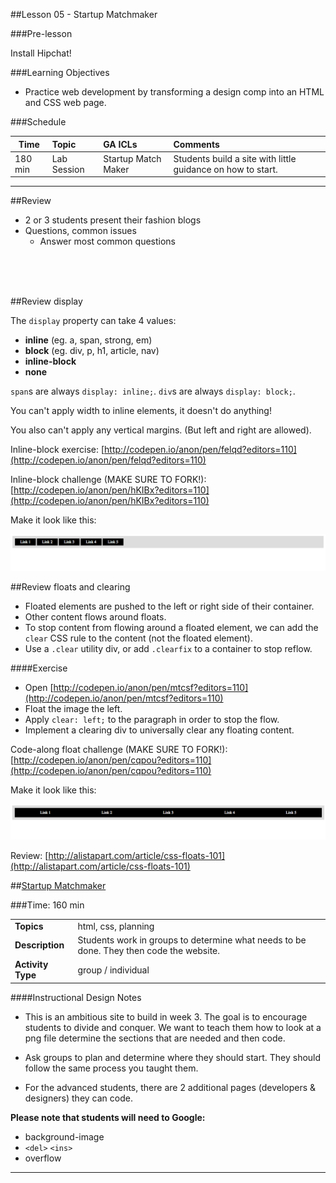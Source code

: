 ##Lesson 05 - Startup Matchmaker

###Pre-lesson

Install Hipchat!

###Learning Objectives

*	Practice web development by transforming a design comp into an HTML and CSS web page.

###Schedule


| Time        | Topic| GA ICLs| Comments |
| ------------- |:-------------|:-------------------|:----------------|
| 180 min | Lab Session | Startup Match Maker | Students build a site with little guidance on how to start. |


---

##Review

* 2 or 3 students present their fashion blogs
* Questions, common issues
	* Answer most common questions
	
<br><br><br>

##Review display

The `display` property can take 4 values:

* __inline__ (eg. a, span, strong, em)
* __block__ (eg. div, p, h1, article, nav)
* __inline-block__
* __none__

`span`s are always `display: inline;`. `div`s are always `display: block;`.

You can't apply width to inline elements, it doesn't do anything!

You also can't apply any vertical margins. (But left and right are allowed).

Inline-block exercise: [http://codepen.io/anon/pen/felqd?editors=110](http://codepen.io/anon/pen/felqd?editors=110)

Inline-block challenge (MAKE SURE TO FORK!): [http://codepen.io/anon/pen/hKIBx?editors=110](http://codepen.io/anon/pen/hKIBx?editors=110)

Make it look like this:

![Inline block challenge](img/inline_block_links.png)

##Review floats and clearing

* Floated elements are pushed to the left or right side of their container.
* Other content flows around floats.
* To stop content from flowing around a floated element, we can add the `clear` CSS rule to the content (not the floated element).
* Use a `.clear` utility div, or add `.clearfix` to a container to stop reflow.

####Exercise

* Open [http://codepen.io/anon/pen/mtcsf?editors=110](http://codepen.io/anon/pen/mtcsf?editors=110)
* Float the image the left.
* Apply `clear: left;` to the paragraph in order to stop the flow.
* Implement a clearing div to universally clear any floating content.

Code-along float challenge (MAKE SURE TO FORK!): [http://codepen.io/anon/pen/cqpou?editors=110](http://codepen.io/anon/pen/cqpou?editors=110)

Make it look like this:

![Float challenge](img/floating_links.png)


Review: [http://alistapart.com/article/css-floats-101](http://alistapart.com/article/css-floats-101)


##[Startup Matchmaker](starter_code)

###Time: 160 min

| | |
| ------------- |:-------------|
| __Topics__ | html, css, planning | 
| __Description__| Students work in groups to determine what needs to be done. They then code the website.  |   
|__Activity Type__|group / individual | 
 
 
####Instructional Design Notes

*	This is an ambitious site to build in week 3. The goal is to encourage students to divide and conquer. We want to teach them how to look at a png file determine the sections that are needed and then code. 

*	Ask groups to plan and determine where they should start. They should follow the same process you taught them. 

*	For the advanced students, there are 2 additional pages (developers & designers) they can code.

__Please note that students will need to Google:__

*	background-image
*	```<del>``` ```<ins>```
*	overflow

---
